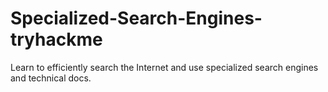 # Specialized-Search-Engines-tryhackme
Learn to efficiently search the Internet and use specialized search engines and technical docs.
